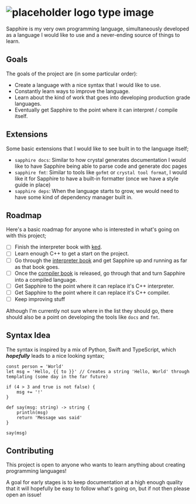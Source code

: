 # ![placeholder logo type image](https://dummyimage.com/600x400/002366/d4def6.png&text=Sapphire)

Sapphire is my very own programming language, simultaneously developed as a language I would like to use and a never-ending source of things to learn.

## Goals
The goals of the project are (in some particular order):
- Create a language with a nice syntax that I would like to use.
- Constantly learn ways to improve the language.
- Learn about the kind of work that goes into developing production grade languages.
- Eventually get Sapphire to the point where it can interpret / compile itself.

## Extensions
Some basic extensions that I would like to see built in to the language itself;
- `sapphire docs`: Similar to how crystal generates documentation I would like to have Sapphire being able to parse code and generate doc pages
- `sapphire fmt`: Similar to tools like `gofmt` or `crystal tool format`, I would like it for Sapphire to have a built-in formatter (once we have a style guide in place)
- `sapphire deps`: When the language starts to grow, we would need to have some kind of dependency manager built in.

## Roadmap
Here's a basic roadmap for anyone who is interested in what's going on with this project;
- [ ] Finish the interpreter book with [ked](https://github.com/crnbrdrck/ked).
- [ ] Learn enough C++ to get a start on the project.
- [ ] Go through the [interpreter book](https://interpreterbook.com) and get Sapphire up and running as far as that book goes.
- [ ] Once the [compiler book](https://compilerbook.com) is released, go through that and turn Sapphire into a compiled language.
- [ ] Get Sapphire to the point where it can replace it's C++ interpreter.
- [ ] Get Sapphire to the point where it can replace it's C++ compiler.
- [ ] Keep improving stuff

Although I'm currently not sure where in the list they should go, there should also be a point on developing the tools like `docs` and `fmt`.

## Syntax Idea
The syntax is inspired by a mix of Python, Swift and TypeScript, which ***hopefully*** leads to a nice looking syntax;

```sapphire
const person = 'World'
let msg = 'Hello, {{ to }}' // Creates a string 'Hello, World' through templating (some day in the far future)

if (4 > 3 and true is not false) {
    msg += '!'
}

def say(msg: string) -> string {
    println(msg)
    return 'Message was said'
}

say(msg)
```

## Contributing
This project is open to anyone who wants to learn anything about creating programming languages!

A goal for early stages is to keep documentation at a high enough quality that it will hopefully be easy to follow what's going on, but if not then please open an issue!

